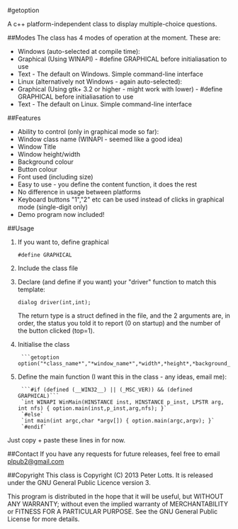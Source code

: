 #getoption

A c++ platform-independent class to display multiple-choice questions. 

##Modes
The class has 4 modes of operation at the moment. These are: 
- Windows (auto-selected at compile time): 
 - Graphical (Using WINAPI) - #define GRAPHICAL before initialiasation to use 
 - Text - The default on Windows. Simple command-line interface 
- Linux (alternatively not Windows - again auto-selected): 
 - Graphical (Using gtk+ 3.2 or higher - might work with lower) - #define GRAPHICAL   before initialiasation to use 
 - Text - The default on Linux. Simple command-line interface 
		
##Features
- Ability to control (only in graphical mode so far):
 - Window class name (WINAPI - seemed like a good idea)
 - Window Title
 - Window height/width
 - Background colour
 - Button colour
 - Font used (including size)
- Easy to use - you define the content function, it does the rest
- No difference in usage between platforms
- Keyboard buttons "1","2" etc can be used instead of clicks in graphical mode (single-digit only)
- Demo program now included!

##Usage
1. If you want to, define graphical

    ```#define GRAPHICAL```
2. Include the class file
3. Declare (and define if you want) your "driver" function to match this template:
    
    ```dialog driver(int,int);```

	The return type is a struct defined in the file, and the 2 arguments are, in order, the status you told it to report (0 on startup) and the number of the button clicked (top=1).
4. Initialise the class
    
        ```getoption option("*class_name*","*window_name*",*width*,*height*,*background_r*,*background_g*,*background_b*,*button_r*,*button_g*,*button_b*,*font_size(pt)*,"*font_name*",*driver_function*);```
5. Define the main function (I want this in the class - any ideas, email me):
    
        ```#if (defined (__WIN32__) || (_MSC_VER)) && (defined GRAPHICAL)```
        `int WINAPI WinMain(HINSTANCE inst, HINSTANCE p_inst, LPSTR arg, int nfs) { option.main(inst,p_inst,arg,nfs); }`
        `#else`
        `int main(int argc,char *argv[]) { option.main(argc,argv); }`
        `#endif`

Just copy + paste these lines in for now.

##Contact
If you have any requests for future releases, feel free to email plpub2@gmail.com 

##Copyright
This class is Copyright (C) 2013  Peter Lotts. 
It is released under the GNU General Public Licence version 3. 

This program is distributed in the hope that it will be useful, 
but WITHOUT ANY WARRANTY; without even the implied warranty of 
MERCHANTABILITY or FITNESS FOR A PARTICULAR PURPOSE.  See the 
GNU General Public License for more details. 